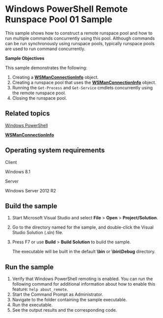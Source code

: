 Windows PowerShell Remote Runspace Pool 01 Sample
=================================================

This sample shows how to construct a remote runspace pool and how to run multiple commands concurrently using this pool. Although commands can be run synchronously using runspace pools, typically runspace pools are used to run command concurrently.

**Sample Objectives**

This sample demonstrates the following:

1.  Creating a [**WSManConnectionInfo**](http://msdn.microsoft.com/en-us/library/windows/desktop/dd182592) object.
2.  Creating a runspace pool that uses the [**WSManConnectionInfo**](http://msdn.microsoft.com/en-us/library/windows/desktop/dd182592) object.
3.  Running the `Get-Process` and `Get-Service` cmdlets concurrently using the remote runspace pool.
4.  Closing the runspace pool.

Related topics
--------------

[Windows PowerShell](http://go.microsoft.com/fwlink/p/?linkid=178145)

[**WSManConnectionInfo**](http://msdn.microsoft.com/en-us/library/windows/desktop/dd182592)

Operating system requirements
-----------------------------

Client

Windows 8.1

Server

Windows Server 2012 R2

Build the sample
----------------

1.  Start Microsoft Visual Studio and select **File** \> **Open** \> **Project/Solution**.
2.  Go to the directory named for the sample, and double-click the Visual Studio Solution (.sln) file.
3.  Press F7 or use **Build** \> **Build Solution** to build the sample.

    The executable will be built in the default **\\bin** or **\\bin\\Debug** directory.

Run the sample
--------------

1.  Verify that Windows PowerShell remoting is enabled. You can run the following command for additional information about how to enable this feature: `help about_remote`.
2.  Start the Command Prompt as Administrator.
3.  Navigate to the folder containing the sample executable.
4.  Run the executable.
5.  See the output results and the corresponding code.

